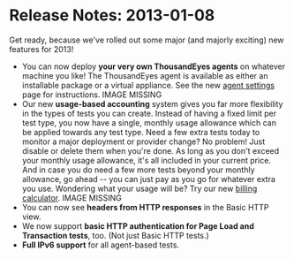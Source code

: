# Release Notes: 2013-01-08

Get ready, because we've rolled out some major \(and majorly exciting\) new features for 2013!

* You can now deploy **your very own ThousandEyes agents** on whatever machine you like! The ThousandEyes agent is available as either an installable package or a virtual appliance. See the new [agent settings](https://app.thousandeyes.com/agent-settings) page for instructions. IMAGE MISSING
* Our new **usage-based accounting** system gives you far more flexibility in the types of tests you can create. Instead of having a fixed limit per test type, you now have a single, monthly usage allowance which can be applied towards any test type. Need a few extra tests today to monitor a major deployment or provider change? No problem! Just disable or delete them when you're done. As long as you don't exceed your monthly usage allowance, it's all included in your current price. And in case you do need a few more tests beyond your monthly allowance, go ahead -- you can just pay as you go for whatever extra you use. Wondering what your usage will be? Try our new [billing calculator](https://app.thousandeyes.com/calculator). IMAGE MISSING
* You can now see **headers from HTTP responses** in the Basic HTTP view.
* We now support **basic HTTP authentication for Page Load and Transaction tests**, too. \(Not just Basic HTTP tests.\)
* **Full IPv6 support** for all agent-based tests.


